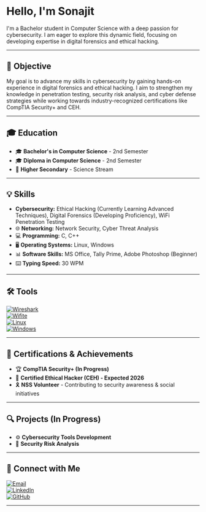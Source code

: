 # **Hello, I'm Sonajit**

I'm a Bachelor student in Computer Science with a deep passion for cybersecurity. I am eager to explore this dynamic field, focusing on developing expertise in digital forensics and ethical hacking.

---

## **🎯 Objective**
My goal is to advance my skills in cybersecurity by gaining hands-on experience in digital forensics and ethical hacking. I aim to strengthen my knowledge in penetration testing, security risk analysis, and cyber defense strategies while working towards industry-recognized certifications like CompTIA Security+ and CEH.

---

## **🎓 Education**
- 🎓 **Bachelor's in Computer Science** - 2nd Semester  
- 🎓 **Diploma in Computer Science** - 2nd Semester  
- 🏫 **Higher Secondary** - Science Stream  

---

## **💡 Skills**
-  **Cybersecurity:** Ethical Hacking (Currently Learning Advanced Techniques), Digital Forensics (Developing Proficiency), WiFi Penetration Testing  
- 🌐 **Networking:** Network Security, Cyber Threat Analysis  
- 💻 **Programming:** C, C++  
- 🖥️ **Operating Systems:** Linux, Windows  
- 📊 **Software Skills:** MS Office, Tally Prime, Adobe Photoshop (Beginner)  
- ⌨️ **Typing Speed:** 30 WPM  

---

## **🛠️ Tools**
[![Wireshark](https://img.shields.io/badge/Tool-Wireshark-blue?style=for-the-badge&logo=wireshark)](https://www.wireshark.org/)  
[![Wifite](https://img.shields.io/badge/Tool-Wifite-red?style=for-the-badge&logo=linux)](https://github.com/derv82/wifite2)  
[![Linux](https://img.shields.io/badge/OS-Linux-yellow?style=for-the-badge&logo=linux)](https://www.linux.org/)  
[![Windows](https://img.shields.io/badge/OS-Windows-blue?style=for-the-badge&logo=windows)](https://www.microsoft.com/en-us/windows)  

---

## **📜 Certifications & Achievements**
- 🏆 **CompTIA Security+ (In Progress)**  
- 🏅 **Certified Ethical Hacker (CEH) - Expected 2026**  
- 🎗️ **NSS Volunteer** - Contributing to security awareness & social initiatives  

---

## **🔍 Projects (In Progress)**
- ⚙️ **Cybersecurity Tools Development**  
- 🔎 **Security Risk Analysis**  

---

## **📩 Connect with Me**
[![Email](https://img.shields.io/badge/Email-rootsecops@gmail.com-red?style=for-the-badge&logo=gmail)](mailto:rootsecops@gmail.com)  
[![LinkedIn](https://img.shields.io/badge/LinkedIn-Sonajit-blue?style=for-the-badge&logo=linkedin)](https://www.linkedin.com/in/sonajit-rabha?utm_source=share&utm_campaign=share_via&utm_content=profile&utm_medium=android_app)  
[![GitHub](https://img.shields.io/badge/GitHub-rootsecops-black?style=for-the-badge&logo=github)](https://github.com/rootsecops)  

---
